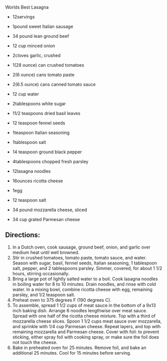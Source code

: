 Worlds Best Lasagna

- 12servings

- 1pound sweet Italian sausage
- 34 pound lean ground beef
- 12 cup minced onion
- 2cloves garlic, crushed
- 1(28 ounce) can crushed tomatoes
- 2(6 ounce) cans tomato paste
- 2(6.5 ounce) cans canned tomato sauce
- 12 cup water
- 2tablespoons white sugar
- 11/2 teaspoons dried basil leaves
- 12 teaspoon fennel seeds
- 1teaspoon Italian seasoning
- 1tablespoon salt
- 14 teaspoon ground black pepper
- 4tablespoons chopped fresh parsley
- 12lasagna noodles
- 16ounces ricotta cheese
- 1egg
- 12 teaspoon salt
- 34 pound mozzarella cheese, sliced
- 34 cup grated Parmesan cheese

## Directions:

1. In a Dutch oven, cook sausage, ground beef, onion, and garlic over medium heat until well browned.
2. Stir in crushed tomatoes, tomato paste, tomato sauce, and water. Season with sugar, basil, fennel seeds, Italian seasoning, 1 tablespoon salt, pepper, and 2 tablespoons parsley. Simmer, covered, for about 1 1/2 hours, stirring occasionally.
3. Bring a large pot of lightly salted water to a boil. Cook lasagna noodles in boiling water for 8 to 10 minutes. Drain noodles, and rinse with cold water. In a mixing bowl, combine ricotta cheese with egg, remaining parsley, and 1/2 teaspoon salt.
4. Preheat oven to 375 degrees F (190 degrees C).
5. To assemble, spread 1 1/2 cups of meat sauce in the bottom of a 9x13 inch baking dish. Arrange 6 noodles lengthwise over meat sauce. Spread with one half of the ricotta cheese mixture. Top with a third of mozzarella cheese slices. Spoon 1 1/2 cups meat sauce over mozzarella, and sprinkle with 1/4 cup Parmesan cheese. Repeat layers, and top with remaining mozzarella and Parmesan cheese. Cover with foil: to prevent sticking, either spray foil with cooking spray, or make sure the foil does not touch the cheese.
6. Bake in preheated oven for 25 minutes. Remove foil, and bake an additional 25 minutes. Cool for 15 minutes before serving.
